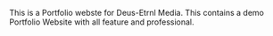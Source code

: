This is a Portfolio webste for Deus-Etrnl Media. This contains a demo Portfolio Website with all feature and professional.
